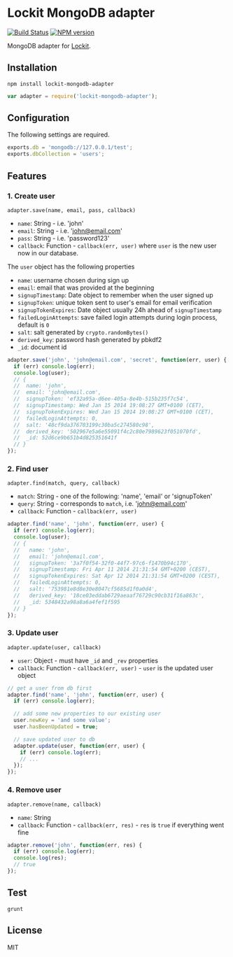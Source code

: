 # Lockit MongoDB adapter

[![Build Status](https://travis-ci.org/zeMirco/lockit-mongodb-adapter.svg?branch=master)](https://travis-ci.org/zeMirco/lockit-mongodb-adapter) [![NPM version](https://badge.fury.io/js/lockit-mongodb-adapter.svg)](http://badge.fury.io/js/lockit-mongodb-adapter)

MongoDB adapter for [Lockit](https://github.com/zeMirco/lockit).

## Installation

`npm install lockit-mongodb-adapter`

```js
var adapter = require('lockit-mongodb-adapter');
```

## Configuration

The following settings are required.

```js
exports.db = 'mongodb://127.0.0.1/test';
exports.dbCollection = 'users';
```

## Features

### 1. Create user

`adapter.save(name, email, pass, callback)`

 - `name`: String - i.e. 'john'
 - `email`: String - i.e. 'john@email.com'
 - `pass`: String - i.e. 'password123'
 - `callback`: Function - `callback(err, user)` where `user` is the new user now in our database.

The `user` object has the following properties

 - `name`: username chosen during sign up
 - `email`: email that was provided at the beginning
 - `signupTimestamp`: Date object to remember when the user signed up
 - `signupToken`: unique token sent to user's email for email verification
 - `signupTokenExpires`: Date object usually 24h ahead of `signupTimestamp`
 - `failedLoginAttempts`: save failed login attempts during login process, default is `0`
 - `salt`: salt generated by `crypto.randomBytes()`
 - `derived_key`: password hash generated by pbkdf2
 - `_id`: document id

```js
adapter.save('john', 'john@email.com', 'secret', function(err, user) {
  if (err) console.log(err);
  console.log(user);
  // {
  //  name: 'john',
  //  email: 'john@email.com',
  //  signupToken: 'ef32a95a-d6ee-405a-8e4b-515b235f7c54',
  //  signupTimestamp: Wed Jan 15 2014 19:08:27 GMT+0100 (CET),
  //  signupTokenExpires: Wed Jan 15 2014 19:08:27 GMT+0100 (CET),
  //  failedLoginAttempts: 0,
  //  salt: '48cf9da376703199c30ba5c274580c98',
  //  derived_key: '502967e5a6e55091f4c2c80e7989623f051070fd',
  //  _id: 52d6ce9b651b4d825351641f
  // }
});
```

### 2. Find user

`adapter.find(match, query, callback)`

 - `match`: String - one of the following: 'name', 'email' or 'signupToken'
 - `query`: String - corresponds to `match`, i.e. 'john@email.com'
 - `callback`:  Function - `callback(err, user)`

```js
adapter.find('name', 'john', function(err, user) {
  if (err) console.log(err);
  console.log(user);
  // {
  //   name: 'john',
  //   email: 'john@email.com',
  //   signupToken: '3a7f0f54-32f0-44f7-97c6-f1470b94c170',
  //   signupTimestamp: Fri Apr 11 2014 21:31:54 GMT+0200 (CEST),
  //   signupTokenExpires: Sat Apr 12 2014 21:31:54 GMT+0200 (CEST),
  //   failedLoginAttempts: 0,
  //   salt: '753981e8d8e30e8047cf5685d1f0a0d4',
  //   derived_key: '18ce03eddab6729aeaaf76729c90cb31f16a863c',
  //   _id: 5348432a98a8a6a4fef1f595
  // }
});
```

### 3. Update user

`adapter.update(user, callback)`

 - `user`: Object - must have `_id` and `_rev` properties
 - `callback`: Function - `callback(err, user)` - `user` is the updated user object

```js
// get a user from db first
adapter.find('name', 'john', function(err, user) {
  if (err) console.log(err);

  // add some new properties to our existing user
  user.newKey = 'and some value';
  user.hasBeenUpdated = true;

  // save updated user to db
  adapter.update(user, function(err, user) {
    if (err) console.log(err);
    // ...
  });
});
```

### 4. Remove user

`adapter.remove(name, callback)`

 - `name`: String
 - `callback`: Function - `callback(err, res)` - `res` is `true` if everything went fine

```js
adapter.remove('john', function(err, res) {
  if (err) console.log(err);
  console.log(res);
  // true
});
```

## Test

`grunt`

## License

MIT
